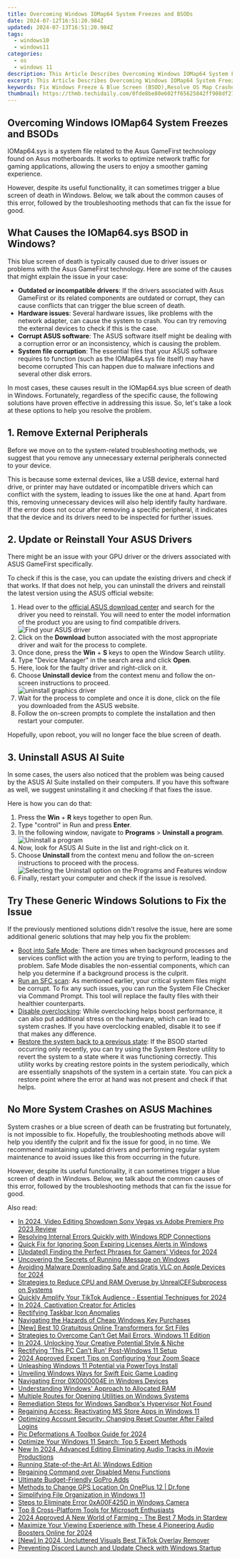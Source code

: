 ```yaml
---
title: Overcoming Windows IOMap64 System Freezes and BSODs
date: 2024-07-12T16:51:20.984Z
updated: 2024-07-13T16:51:20.984Z
tags:
  - windows10
  - windows11
categories:
  - os
  - windows 11
description: This Article Describes Overcoming Windows IOMap64 System Freezes and BSODs
excerpt: This Article Describes Overcoming Windows IOMap64 System Freezes and BSODs
keywords: Fix Windows Freeze & Blue Screen (BSOD),Resolve OS Map Crashes,Stop System Lockups,Prevent IOMap Errors,Avoid BSOD in Windows,Eliminate System Hangs,Cure IOMap Glitches
thumbnail: https://thmb.techidaily.com/0fde8be80e602ff65625842ff908df27188b320349e0a53c08ea2eca9a5b67ed.jpg
---
```


## Overcoming Windows IOMap64 System Freezes and BSODs

 IOMap64.sys is a system file related to the Asus GameFirst technology found on Asus motherboards. It works to optimize network traffic for gaming applications, allowing the users to enjoy a smoother gaming experience.

 However, despite its useful functionality, it can sometimes trigger a blue screen of death in Windows. Below, we talk about the common causes of this error, followed by the troubleshooting methods that can fix the issue for good.

## What Causes the IOMap64.sys BSOD in Windows?

 This blue screen of death is typically caused due to driver issues or problems with the Asus GameFirst technology. Here are some of the causes that might explain the issue in your case:

* **Outdated or incompatible drivers**: If the drivers associated with Asus GameFirst or its related components are outdated or corrupt, they can cause conflicts that can trigger the blue screen of death.
* **Hardware issues**: Several hardware issues, like problems with the network adapter, can cause the system to crash. You can try removing the external devices to check if this is the case.
* **Corrupt ASUS software**: The ASUS software itself might be dealing with a corruption error or an inconsistency, which is causing the problem.
* **System file corruption**: The essential files that your ASUS software requires to function (such as the IOMap64.sys file itself) may have become corrupted This can happen due to malware infections and several other disk errors.

 In most cases, these causes result in the IOMap64.sys blue screen of death in Windows. Fortunately, regardless of the specific cause, the following solutions have proven effective in addressing this issue. So, let's take a look at these options to help you resolve the problem.

## 1\. Remove External Peripherals

 Before we move on to the system-related troubleshooting methods, we suggest that you remove any unnecessary external peripherals connected to your device.

 This is because some external devices, like a USB device, external hard drive, or printer may have outdated or incompatible drivers which can conflict with the system, leading to issues like the one at hand. Apart from this, removing unnecessary devices will also help identify faulty hardware. If the error does not occur after removing a specific peripheral, it indicates that the device and its drivers need to be inspected for further issues.

## 2\. Update or Reinstall Your ASUS Drivers

 There might be an issue with your GPU driver or the drivers associated with ASUS GameFirst specifically.

 To check if this is the case, you can update the existing drivers and check if that works. If that does not help, you can uninstall the drivers and reinstall the latest version using the ASUS official website:

1. Head over to the [official ASUS download center](https://www.asus.com/support/Download-Center/) and search for the driver you need to reinstall. You will need to enter the model information of the product you are using to find compatible drivers.  
![Find your ASUS driver](https://static1.makeuseofimages.com/wordpress/wp-content/uploads/2023/05/find-your-asus-driver.jpg)
2. Click on the **Download** button associated with the most appropriate driver and wait for the process to complete.
3. Once done, press the **Win** \+ **S** keys to open the Window Search utility.
4. Type "Device Manager" in the search area and click **Open**.
5. Here, look for the faulty driver and right-click on it.
6. Choose **Uninstall device** from the context menu and follow the on-screen instructions to proceed.  
![uninstall graphics driver](https://static1.makeuseofimages.com/wordpress/wp-content/uploads/2023/01/uninstall-graphics-driver.jpg)
7. Wait for the process to complete and once it is done, click on the file you downloaded from the ASUS website.
8. Follow the on-screen prompts to complete the installation and then restart your computer.

 Hopefully, upon reboot, you will no longer face the blue screen of death.

## 3\. Uninstall ASUS AI Suite

 In some cases, the users also noticed that the problem was being caused by the ASUS AI Suite installed on their computers. If you have this software as well, we suggest uninstalling it and checking if that fixes the issue.

 Here is how you can do that:

1. Press the **Win** \+ **R** keys together to open Run.
2. Type "control" in Run and press **Enter**.
3. In the following window, navigate to **Programs** \> **Uninstall a program**.  
![Uninstall a program](https://static1.makeuseofimages.com/wordpress/wp-content/uploads/2022/05/uninstall-a-program.jpg)
4. Now, look for ASUS AI Suite in the list and right-click on it.
5. Choose **Uninstall** from the context menu and follow the on-screen instructions to proceed with the process.  
![Selecting the Uninstall option on the Programs and Features window](https://static1.makeuseofimages.com/wordpress/wp-content/uploads/2023/03/selecting-the-uninstall-option-on-the-programs-and-features-window.jpg)
6. Finally, restart your computer and check if the issue is resolved.

## Try These Generic Windows Solutions to Fix the Issue

 If the previously mentioned solutions didn't resolve the issue, here are some additional generic solutions that may help you fix the problem:

* [Boot into Safe Mode](https://www.makeuseof.com/windows-11-boot-safe-mode/): There are times when background processes and services conflict with the action you are trying to perform, leading to the problem. Safe Mode disables the non-essential components, which can help you determine if a background process is the culprit.
* [Run an SFC scan](https://www.makeuseof.com/system-file-checker-sfc-windows/): As mentioned earlier, your critical system files might be corrupt. To fix any such issues, you can run the System File Checker via Command Prompt. This tool will replace the faulty files with their healthier counterparts.
* [Disable overclocking](https://www.makeuseof.com/fix-memory-cannot-be-read-error-windows-10/): While overclocking helps boost performance, it can also put additional stress on the hardware, which can lead to system crashes. If you have overclocking enabled, disable it to see if that makes any difference.
* [Restore the system back to a previous state](https://www.makeuseof.com/tag/3-check-system-restore-working/): If the BSOD started occurring only recently, you can try using the System Restore utility to revert the system to a state where it was functioning correctly. This utility works by creating restore points in the system periodically, which are essentially snapshots of the system in a certain state. You can pick a restore point where the error at hand was not present and check if that helps.

## No More System Crashes on ASUS Machines

 System crashes or a blue screen of death can be frustrating but fortunately, is not impossible to fix. Hopefully, the troubleshooting methods above will help you identify the culprit and fix the issue for good, in no time. We recommend maintaining updated drivers and performing regular system maintenance to avoid issues like this from occurring in the future.

 However, despite its useful functionality, it can sometimes trigger a blue screen of death in Windows. Below, we talk about the common causes of this error, followed by the troubleshooting methods that can fix the issue for good.



<ins class="adsbygoogle"
      style="display:block"
      data-ad-client="ca-pub-7571918770474297"
      data-ad-slot="8358498916"
      data-ad-format="auto"
      data-full-width-responsive="true"></ins>
<span class="atpl-alsoreadstyle">Also read:</span>
<div><ul>
<li><a href="https://ai-driven-video-production.techidaily.com/in-2024-video-editing-showdown-sony-vegas-vs-adobe-premiere-pro-2023-review/"><u>In 2024, Video Editing Showdown Sony Vegas vs Adobe Premiere Pro 2023 Review</u></a></li>
<li><a href="https://win11-tips.techidaily.com/resolving-internal-errors-quickly-with-windows-rdp-connections/"><u>Resolving Internal Errors Quickly with Windows RDP Connections</u></a></li>
<li><a href="https://win11-tips.techidaily.com/quick-fix-for-ignoring-soon-expiring-licenses-alerts-in-windows/"><u>Quick Fix for Ignoring Soon Expiring Licenses Alerts in Windows</u></a></li>
<li><a href="https://eaxpv-info.techidaily.com/updated-finding-the-perfect-phrases-for-gamers-videos-for-2024/"><u>[Updated] Finding the Perfect Phrases for Gamers' Videos for 2024</u></a></li>
<li><a href="https://win11-tips.techidaily.com/uncovering-the-secrets-of-running-imessage-on-windows/"><u>Uncovering the Secrets of Running iMessage on Windows</u></a></li>
<li><a href="https://extra-resources.techidaily.com/avoiding-malware-downloading-safe-and-gratis-vlc-on-apple-devices-for-2024/"><u>Avoiding Malware  Downloading Safe and Gratis VLC on Apple Devices for 2024</u></a></li>
<li><a href="https://win11-tips.techidaily.com/strategies-to-reduce-cpu-and-ram-overuse-by-unrealcefsubprocess-on-systems/"><u>Strategies to Reduce CPU and RAM Overuse by UnrealCEFSubprocess on Systems</u></a></li>
<li><a href="https://tiktok-video-recordings.techidaily.com/quickly-amplify-your-tiktok-audience-essential-techniques-for-2024/"><u>Quickly Amplify Your TikTok Audience - Essential Techniques for 2024</u></a></li>
<li><a href="https://extra-hints.techidaily.com/in-2024-captivation-creator-for-articles/"><u>In 2024, Captivation Creator for Articles</u></a></li>
<li><a href="https://win11-tips.techidaily.com/rectifying-taskbar-icon-anomalies/"><u>Rectifying Taskbar Icon Anomalies</u></a></li>
<li><a href="https://win11-tips.techidaily.com/navigating-the-hazards-of-cheap-windows-key-purchases/"><u>Navigating the Hazards of Cheap Windows Key Purchases</u></a></li>
<li><a href="https://extra-information.techidaily.com/new-best-10-gratuitous-online-transformers-for-srt-files/"><u>[New] Best 10 Gratuitous Online Transformers for Srt Files</u></a></li>
<li><a href="https://win11-tips.techidaily.com/strategies-to-overcome-cant-get-mail-errors-windows-11-edition/"><u>Strategies to Overcome Can’t Get Mail Errors, Windows 11 Edition</u></a></li>
<li><a href="https://youtube-help.techidaily.com/in-2024-unlocking-your-creative-potential-style-and-niche/"><u>In 2024, Unlocking Your Creative Potential  Style & Niche</u></a></li>
<li><a href="https://win11-tips.techidaily.com/rectifying-this-pc-cant-run-post-windows-11-setup/"><u>Rectifying 'This PC Can't Run' Post-Windows 11 Setup</u></a></li>
<li><a href="https://screen-activity-recording.techidaily.com/2024-approved-expert-tips-on-configuring-your-zoom-space/"><u>2024 Approved  Expert Tips on Configuring Your Zoom Space</u></a></li>
<li><a href="https://win11-tips.techidaily.com/unleashing-windows-11-potential-via-powertoys-install/"><u>Unleashing Windows 11 Potential via PowerToys Install</u></a></li>
<li><a href="https://win11-tips.techidaily.com/unveiling-windows-ways-for-swift-epic-game-loading/"><u>Unveiling Windows Ways for Swift Epic Game Loading</u></a></li>
<li><a href="https://win11-tips.techidaily.com/navigating-error-0x0000004e-in-windows-devices/"><u>Navigating Error 0X0000004E in Windows Devices</u></a></li>
<li><a href="https://win11-tips.techidaily.com/understanding-windows-approach-to-allocated-ram/"><u>Understanding Windows' Approach to Allocated RAM</u></a></li>
<li><a href="https://win11-tips.techidaily.com/multiple-routes-for-opening-utilities-on-windows-systems/"><u>Multiple Routes for Opening Utilities on Windows Systems</u></a></li>
<li><a href="https://win11-tips.techidaily.com/remediation-steps-for-windows-sandboxs-hypervisor-not-found/"><u>Remediation Steps for Windows Sandbox's Hypervisor Not Found</u></a></li>
<li><a href="https://win11-tips.techidaily.com/regaining-access-reactivating-ms-store-apps-in-windows-11/"><u>Regaining Access: Reactivating MS Store Apps in Windows 11</u></a></li>
<li><a href="https://win11-tips.techidaily.com/optimizing-account-security-changing-reset-counter-after-failed-logins/"><u>Optimizing Account Security: Changing Reset Counter After Failed Logins</u></a></li>
<li><a href="https://extra-support.techidaily.com/pic-deformations-a-toolbox-guide-for-2024/"><u>Pic Deformations  A Toolbox Guide for 2024</u></a></li>
<li><a href="https://win11-tips.techidaily.com/optimize-your-windows-11-search-top-5-expert-methods/"><u>Optimize Your Windows 11 Search: Top 5 Expert Methods</u></a></li>
<li><a href="https://audio-editing.techidaily.com/new-in-2024-advanced-editing-eliminating-audio-tracks-in-imovie-productions/"><u>New In 2024, Advanced Editing Eliminating Audio Tracks in iMovie Productions</u></a></li>
<li><a href="https://win11-tips.techidaily.com/running-state-of-the-art-ai-windows-edition/"><u>Running State-of-the-Art AI: Windows Edition</u></a></li>
<li><a href="https://win11-tips.techidaily.com/regaining-command-over-disabled-menu-functions/"><u>Regaining Command over Disabled Menu Functions</u></a></li>
<li><a href="https://extra-resources.techidaily.com/ultimate-budget-friendly-gopro-adds/"><u>Ultimate Budget-Friendly GoPro Adds</u></a></li>
<li><a href="https://fake-location.techidaily.com/methods-to-change-gps-location-on-oneplus-12-drfone-by-drfone-virtual-android/"><u>Methods to Change GPS Location On OnePlus 12 | Dr.fone</u></a></li>
<li><a href="https://win11-tips.techidaily.com/simplifying-file-organization-in-windows-11/"><u>Simplifying File Organization in Windows 11</u></a></li>
<li><a href="https://win11-tips.techidaily.com/steps-to-eliminate-error-0xa00f425d-in-windows-camera/"><u>Steps to Eliminate Error 0xA00F425D in Windows Camera</u></a></li>
<li><a href="https://win11-tips.techidaily.com/top-8-cross-platform-tools-for-microsoft-enthusiasts/"><u>Top 8 Cross-Platform Tools for Microsoft Enthusiasts</u></a></li>
<li><a href="https://remote-screen-capture.techidaily.com/2024-approved-a-new-world-of-farming-the-best-7-mods-in-stardew/"><u>2024 Approved  A New World of Farming - The Best 7 Mods in Stardew</u></a></li>
<li><a href="https://audio-editing.techidaily.com/maximize-your-viewing-experience-with-these-4-pioneering-audio-boosters-online-for-2024/"><u>Maximize Your Viewing Experience with These 4 Pioneering Audio Boosters Online for 2024</u></a></li>
<li><a href="https://tiktok-videos.techidaily.com/new-in-2024-uncluttered-visuals-best-tiktok-overlay-remover/"><u>[New] In 2024, Uncluttered Visuals  Best TikTok Overlay Remover</u></a></li>
<li><a href="https://win11-tips.techidaily.com/preventing-discord-launch-and-update-check-with-windows-startup/"><u>Preventing Discord Launch and Update Check with Windows Startup</u></a></li>
</ul></div>
